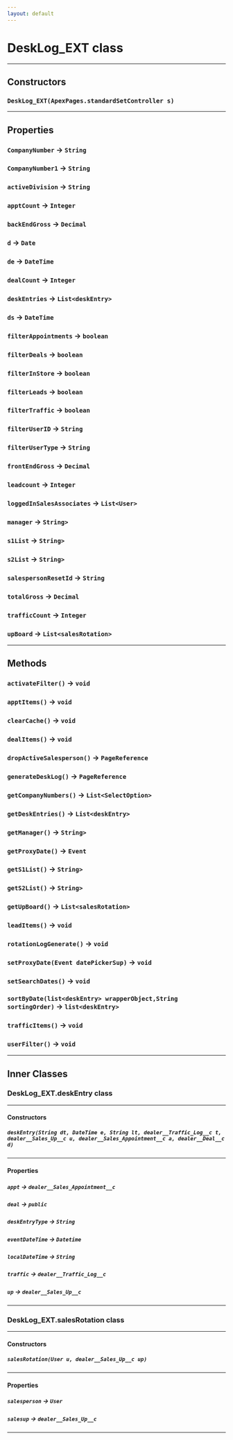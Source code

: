 ```yaml
---
layout: default
---
```

# DeskLog_EXT class
---
## Constructors
### `DeskLog_EXT(ApexPages.standardSetController s)`
---
## Properties

### `CompanyNumber` → `String`

### `CompanyNumber1` → `String`

### `activeDivision` → `String`

### `apptCount` → `Integer`

### `backEndGross` → `Decimal`

### `d` → `Date`

### `de` → `DateTime`

### `dealCount` → `Integer`

### `deskEntries` → `List<deskEntry>`

### `ds` → `DateTime`

### `filterAppointments` → `boolean`

### `filterDeals` → `boolean`

### `filterInStore` → `boolean`

### `filterLeads` → `boolean`

### `filterTraffic` → `boolean`

### `filterUserID` → `String`

### `filterUserType` → `String`

### `frontEndGross` → `Decimal`

### `leadcount` → `Integer`

### `loggedInSalesAssociates` → `List<User>`

### `manager` → `String>`

### `s1List` → `String>`

### `s2List` → `String>`

### `salespersonResetId` → `String`

### `totalGross` → `Decimal`

### `trafficCount` → `Integer`

### `upBoard` → `List<salesRotation>`

---
## Methods
### `activateFilter()` → `void`
### `apptItems()` → `void`
### `clearCache()` → `void`
### `dealItems()` → `void`
### `dropActiveSalesperson()` → `PageReference`
### `generateDeskLog()` → `PageReference`
### `getCompanyNumbers()` → `List<SelectOption>`
### `getDeskEntries()` → `List<deskEntry>`
### `getManager()` → `String>`
### `getProxyDate()` → `Event`
### `getS1List()` → `String>`
### `getS2List()` → `String>`
### `getUpBoard()` → `List<salesRotation>`
### `leadItems()` → `void`
### `rotationLogGenerate()` → `void`
### `setProxyDate(Event datePickerSup)` → `void`
### `setSearchDates()` → `void`
### `sortByDate(list<deskEntry> wrapperObject,String sortingOrder)` → `list<deskEntry>`
### `trafficItems()` → `void`
### `userFilter()` → `void`
---
## Inner Classes

### DeskLog_EXT.deskEntry class
---
#### Constructors
##### `deskEntry(String dt, DateTime e, String lt, dealer__Traffic_Log__c t, dealer__Sales_Up__c u, dealer__Sales_Appointment__c a, dealer__Deal__c d)`
---
#### Properties

##### `appt` → `dealer__Sales_Appointment__c`

##### `deal` → `public`

##### `deskEntryType` → `String`

##### `eventDateTime` → `Datetime`

##### `localDateTime` → `String`

##### `traffic` → `dealer__Traffic_Log__c`

##### `up` → `dealer__Sales_Up__c`

---
### DeskLog_EXT.salesRotation class
---
#### Constructors
##### `salesRotation(User u, dealer__Sales_Up__c up)`
---
#### Properties

##### `salesperson` → `User`

##### `salesup` → `dealer__Sales_Up__c`

---
